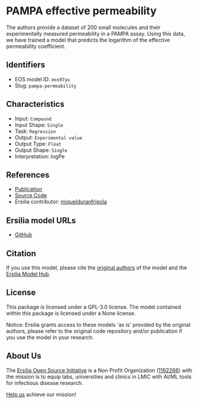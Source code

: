 # PAMPA effective permeability

The authors provide a dataset of 200 small molecules and their experimentally measured permeability in a PAMPA assay. Using this data, we have trained a model that predicts the logarithm of the effective permeability coefficient.

## Identifiers

* EOS model ID: `eos97yu`
* Slug: `pampa-permeability`

## Characteristics

* Input: `Compound`
* Input Shape: `Single`
* Task: `Regression`
* Output: `Experimental value`
* Output Type: `Float`
* Output Shape: `Single`
* Interpretation: logPe

## References

* [Publication](https://www.ncbi.nlm.nih.gov/pmc/articles/PMC6651837/)
* [Source Code](https://www.ncbi.nlm.nih.gov/pmc/articles/PMC6651837/)
* Ersilia contributor: [miquelduranfrigola](https://github.com/miquelduranfrigola)

## Ersilia model URLs
* [GitHub](https://github.com/ersilia-os/eos97yu)

## Citation

If you use this model, please cite the [original authors](https://www.ncbi.nlm.nih.gov/pmc/articles/PMC6651837/) of the model and the [Ersilia Model Hub](https://github.com/ersilia-os/ersilia/blob/master/CITATION.cff).

## License

This package is licensed under a GPL-3.0 license. The model contained within this package is licensed under a None license.

Notice: Ersilia grants access to these models 'as is' provided by the original authors, please refer to the original code repository and/or publication if you use the model in your research.

## About Us

The [Ersilia Open Source Initiative](https://ersilia.io) is a Non Profit Organization ([1192266](https://register-of-charities.charitycommission.gov.uk/charity-search/-/charity-details/5170657/full-print)) with the mission is to equip labs, universities and clinics in LMIC with AI/ML tools for infectious disease research.

[Help us](https://www.ersilia.io/donate) achieve our mission!